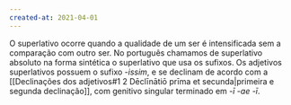 ```yaml
---
created-at: 2021-04-01
---
```

O superlativo ocorre quando a qualidade de um ser é intensificada sem a comparação com outro ser. No português chamamos de superlativo absoluto na forma sintética o superlativo que usa os sufixos.
Os adjetivos superlativos possuem o sufixo *-issim*, e se declinam de acordo com a [[Declinações dos adjetivos#1 2 Dēclīnātiō prīma et secunda|primeira e segunda declinação]], com genitivo singular terminado em *-ī -ae -ī*.